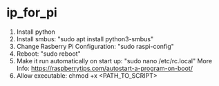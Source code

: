 # ip_for_pi
1. Install python
2. Install smbus: "sudo apt install python3-smbus"
3. Change Rasberry Pi Configuration: "sudo raspi-config"
4. Reboot: "sudo reboot"
5. Make it run automatically on start up: "sudo nano /etc/rc.local"
More Info: https://raspberrytips.com/autostart-a-program-on-boot/
6. Allow executable: chmod +x <PATH_TO_SCRIPT>

